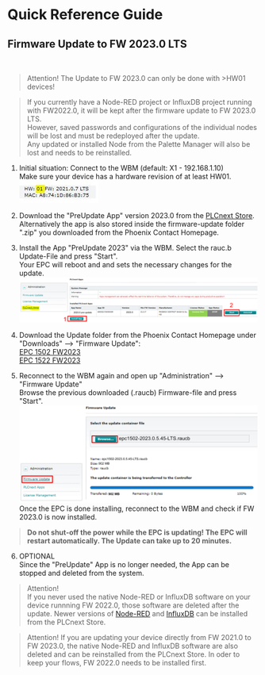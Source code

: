 # Quick Reference Guide<br>

## Firmware Update to FW 2023.0 LTS
<br>

>Attention! The Update to FW 2023.0 can only be done with >HW01 devices! <br>

>If you currently have a Node-RED project or InfluxDB project running with FW2022.0, it will be kept after the firmware update to FW 2023.0 LTS. <br> 
However, saved passwords and configurations of the individual nodes will be lost and must be redeployed after the update. <br> Any updated or installed Node from the Palette Manager will also be lost and needs to be reinstalled.

1. Initial situation: Connect to the WBM (default: X1 - 192.168.1.10) <br>
Make sure your device has a hardware revision of at least HW01. <br>
![HW_RevWBM](/FW_2022/images/Update_Ausgangslage.JPG) <br>

2. Download the "PreUpdate App" version 2023.0 from the [PLCnext Store](https://www.plcnextstore.com/eu/app/1564). Alternatively the app is also stored inside the firmware-update folder ".zip" you downloaded from the Phoenix Contact Homepage. <br>
   
3. Install the App "PreUpdate 2023" via the WBM. Select the rauc.b Update-File and press "Start". <br>
Your EPC will reboot and and sets the necessary changes for the update. <BR>
![UpdateWBM](/FW_2023/images/Pre-Update_App2023.jpg) <br>

4. Download the Update folder from the Phoenix Contact Homepage under "Downloads" --> "Firmware Update": <br> [EPC 1502 FW2023](https://www.phoenixcontact.com/product/1185416) <br>
[EPC 1522 FW2023](https://www.phoenixcontact.com/product/1185423) <BR>



5. Reconnect to the WBM again and open up "Administration" --> "Firmware Update" <br>
Browse the previous downloaded (.raucb) Firmware-file and press "Start". <br>
![Update_Firmware](/FW_2023/images/Update_Firmware23.jpg) <br>
Once the EPC is done installing, reconnect to the WBM and check if FW 2023.0 is now installed. <br>

> **Do not shut-off the power while the EPC is updating! The EPC will restart automatically. The Update can take up to 20 minutes.**

6. OPTIONAL <br>
Since the "PreUpdate" App is no longer needed, the App can be stopped and deleted from the system. 



> Attention! <br>If you never used the native Node-RED or InfluxDB software on your device runnning FW 2022.0, those software are deleted after the update. Newer versions of [Node-RED](https://www.plcnextstore.com/permalinks/apps/latest/60002172000676) and [InfluxDB](https://www.plcnextstore.com/permalinks/apps/latest/60002172000677) can be installed from the PLCnext Store. <br>

>Attention! 
If you are updating your device directly from FW 2021.0 to FW 2023.0,
the native Node-RED and InfluxDB software are also deleted and can be reinstalled from the PLCnext Store. In oder to keep your flows, FW 2022.0 needs to be installed first.
